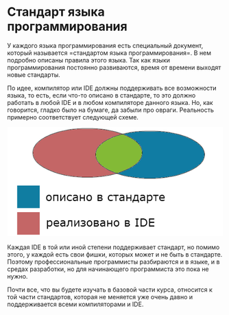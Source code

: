 # Стандарт языка программирования

У каждого языка программирования есть специальный документ, который называется =стандартом языка программирования=. В нем подробно описаны правила этого языка. Так как языки программирования постоянно развиваются, время от времени выходят новые стандарты.

По идее, компилятор или IDE должны поддерживать все возможности языка, то есть, если что-то описано в стандарте, то это должно работать в любой IDE и в любом компиляторе данного языка. Но, как говорится, гладко было на бумаге, да забыли про овраги. Реальность примерно соответствует следующей схеме.

![Схематичное соотношение между стандартом языка и реализацией в IDE](./ide_vs_standart.png)

Каждая IDE в той или иной степени поддерживает стандарт, но помимо этого, у каждой есть свои фишки, которых может и не быть в стандарте. Поэтому профессиональные программисты разбираются и в языке, и в средах разработки, но для начинающего программиста это пока не нужно.

Почти все, что вы будете изучать в базовой части курса, относится к той части стандартов, которая не меняется уже очень давно и поддерживается всеми компиляторами и IDE.